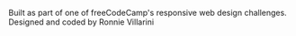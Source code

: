 Built as part of one of freeCodeCamp's responsive web design challenges.
Designed and coded by Ronnie Villarini
